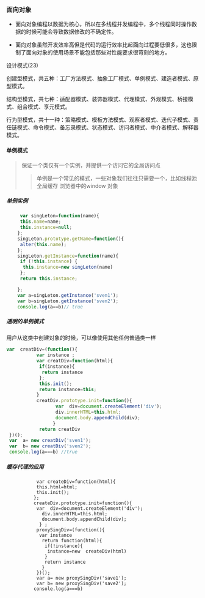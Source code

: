 


### 面向对象





+ 面向对象编程以数据为核心，所以在多线程并发编程中，多个线程同时操作数据的时候可能会导致数据修改的不确定性。

+ 面向对象虽然开发效率高但是代码的运行效率比起面向过程要低很多，这也限制了面向对象的使用场景不能包括那些对性能要求很苛刻的地方。

设计模式(23)

创建型模式，共五种：工厂方法模式、抽象工厂模式、单例模式、建造者模式、原型模式。

结构型模式，共七种：适配器模式、装饰器模式、代理模式、外观模式、桥接模式、组合模式、享元模式。

行为型模式，共十一种：策略模式、模板方法模式、观察者模式、迭代子模式、责任链模式、命令模式、备忘录模式、状态模式、访问者模式、中介者模式、解释器模式。



 #### 单例模式
 
 > 保证一个类仅有一个实例，并提供一个访问它的全局访问点
 >> 单例是一个常见的模式，一些对象我们往往只需要一个，比如线程池 全局缓存 浏览器中的window 对象
 
 
 ##### 单例实例
 ```js
      var singLeton=function(name){
      this.name=name;
      this.instance=null;
     };
     singLeton.prototype.getName=function(){
      alter(this.name);
     };
     singLeton.getInstance=function(name){
      if (!this.instance) {
       this.instance=new singLeton(name)
      };
      return this.instance;

     };
     var a=singLeton.getInstance('sven1');
     var b=singLeton.getInstance('sven2');
     console.log(a==b)// true
 ```
 ##### 透明的单例模式
 用户从这类中创建对象的时候，可以像使用其他任何普通类一样
 
 ``` js 
 var  creatDiv=(function(){
            var instance ;
            var creatDiv=function(html){
             if(instance){
              return instance
             };
             this.init();
             return instance=this;
            }
            creatDiv.prototype.init=function(){
                   var  div=document.createElement('div');
                   div.innerHTML=this.html;
                   document.body.appendChild(div);
                  }
             return creatDiv
  })();
  var  a= new creatDiv('sven1');
  var  b= new creatDiv('sven2');
  console.log(a===b) //true 
 ```
 ##### 缓存代理的应用
 
 ```JS
            var createDiv=function(html){
            this.html=html;
            this.init();
           };
           createDiv.prototype.init=function(){
            var  div=document.createElement('div');
              div.innerHTML=this.html;
              document.body.appendChild(div);
             } ;
            proxySingDiv=(function(){
             var instance
              return function(html){
               if(!instance){
                instance=new  createDiv(html)
               }
               return instance
              }
            })();
            var a= new proxySingDiv('save1');
            var b= new proxySingDiv('save2');
           console.log(a===b)

 ```
 
